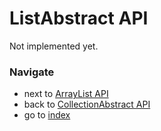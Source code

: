 # ListAbstract API

Not implemented yet.

### Navigate

* next to [ArrayList API](/docs/api/5_4.ArrayListAPI.md)
* back to [CollectionAbstract API](/docs/api/5_2.CollectionAbstractAPI.md)
* go to [index](/README.md)